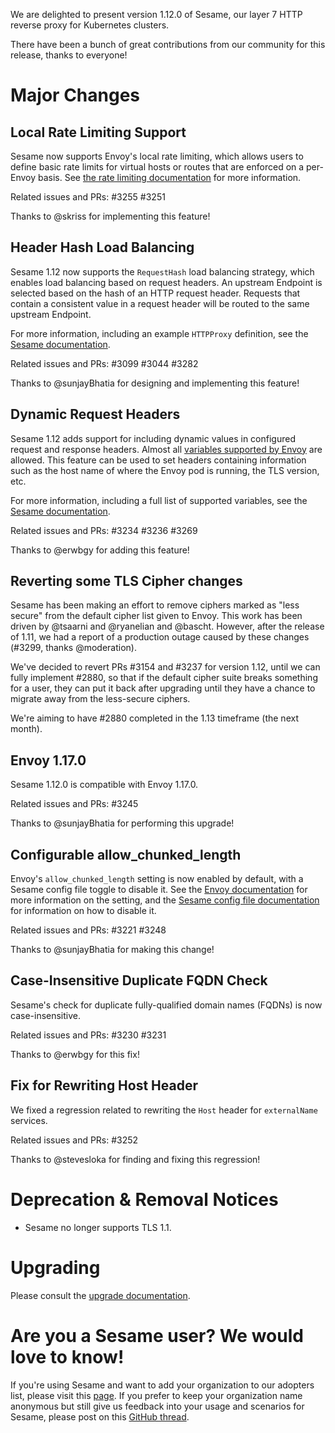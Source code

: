 We are delighted to present version 1.12.0 of Sesame, our layer 7 HTTP reverse proxy for Kubernetes clusters.

There have been a bunch of great contributions from our community for this release, thanks to everyone!

# Major Changes

## Local Rate Limiting Support

Sesame now supports Envoy's local rate limiting, which allows users to define basic rate limits for virtual hosts or routes that are enforced on a per-Envoy basis. See [the rate limiting documentation](https://projectsesame.io/docs/v1.12.0/config/rate-limiting/) for more information.

Related issues and PRs: #3255 #3251

Thanks to @skriss for implementing this feature!

## Header Hash Load Balancing

Sesame 1.12 now supports the `RequestHash` load balancing strategy, which enables load balancing based on request headers. An upstream Endpoint is selected based on the hash of an HTTP request header. Requests that contain a consistent value in a request header will be routed to the same upstream Endpoint.

For more information, including an example `HTTPProxy` definition, see the [Sesame documentation](https://projectsesame.io/docs/v1.12.0/config/request-routing/#load-balancing-strategy).

Related issues and PRs: #3099 #3044 #3282 

Thanks to @sunjayBhatia for designing and implementing this feature!

## Dynamic Request Headers

Sesame 1.12 adds support for including dynamic values in configured request and response headers. Almost all [variables supported by Envoy](https://www.envoyproxy.io/docs/envoy/latest/configuration/http/http_conn_man/headers#custom-request-response-headers) are allowed. This feature can be used to set headers containing information such as the host name of where the Envoy pod is running, the TLS version, etc.

For more information, including a full list of supported variables, see the [Sesame documentation](https://projectsesame.io/docs/v1.12.0/config/request-rewriting/#dynamic-header-values).

Related issues and PRs: #3234 #3236 #3269

Thanks to @erwbgy for adding this feature!

## Reverting some TLS Cipher changes

Sesame has been making an effort to remove ciphers marked as "less secure" from the default cipher list given to Envoy. This work has been driven by @tsaarni and @ryanelian and @bascht. However, after the release of 1.11, we had a report of a production outage caused by these changes (#3299, thanks @moderation).

We've decided to revert PRs #3154 and #3237 for version 1.12, until we can fully implement #2880, so that if the default cipher suite breaks something for a user, they can put it back after upgrading until they have a chance to migrate away from the less-secure ciphers.

We're aiming to have #2880 completed in the 1.13 timeframe (the next month).

## Envoy 1.17.0

Sesame 1.12.0 is compatible with Envoy 1.17.0.

Related issues and PRs: #3245

Thanks to @sunjayBhatia for performing this upgrade!

## Configurable allow_chunked_length

Envoy's `allow_chunked_length` setting is now enabled by default, with a Sesame config file toggle to disable it. See the [Envoy documentation](https://www.envoyproxy.io/docs/envoy/latest/api-v3/config/core/v3/protocol.proto#config-core-v3-http1protocoloptions) for more information on the setting, and the [Sesame config file documentation](https://projectsesame.io/docs/main/configuration/#configuration-file) for information on how to disable it.

Related issues and PRs: #3221 #3248 

Thanks to @sunjayBhatia for making this change!

## Case-Insensitive Duplicate FQDN Check

Sesame's check for duplicate fully-qualified domain names (FQDNs) is now case-insensitive.

Related issues and PRs: #3230 #3231

Thanks to @erwbgy for this fix!

## Fix for Rewriting Host Header

We fixed a regression related to rewriting the `Host` header for `externalName` services.

Related issues and PRs: #3252 

Thanks to @stevesloka for finding and fixing this regression!

# Deprecation & Removal Notices
- Sesame no longer supports TLS 1.1.

# Upgrading
Please consult the [upgrade documentation](https://projectsesame.io/resources/upgrading/).

# Are you a Sesame user? We would love to know!
If you're using Sesame and want to add your organization to our adopters list, please visit this [page](https://github.com/projectsesame/sesame/blob/master/ADOPTERS.md). If you prefer to keep your organization name anonymous but still give us feedback into your usage and scenarios for Sesame, please post on this [GitHub thread](https://github.com/projectsesame/sesame/issues/1269).
